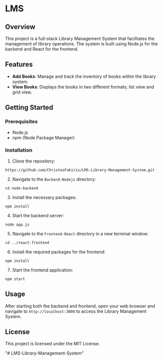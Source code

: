 # LMS

## Overview
This project is a full-stack Library Management System that facilitates the management of library operations. The system is built using Node.js for the backend and React for the frontend.

## Features
- **Add Books**: Manage and track the inventory of books within the library system.
- **View Books**: Displays the books in two different formats; list view and grid view. 
  
## Getting Started


### Prerequisites
- Node.js
- npm (Node Package Manager)

### Installation
1. Clone the repository:
```[
https://github.com/ChristosFakiris/LMS-Library-Management-System.git
```
2. Navigate to the `Backend-Nodejs` directory:
```
cd node-backend
```
3. Install the necessary packages:
```
npm install
```
4. Start the backend server:
```
node app.js
```
5. Navigate to the `Frontend-React` directory in a new terminal window:
```
cd ../react-frontend
```
6. Install the required packages for the frontend:
```
npm install
```
7. Start the frontend application:
```
npm start
```

## Usage
After starting both the backend and frontend, open your web browser and navigate to `http://localhost:3000` to access the Library Management System.


## License
This project is licensed under the MIT License.

"# LMS-Library-Management-System" 

